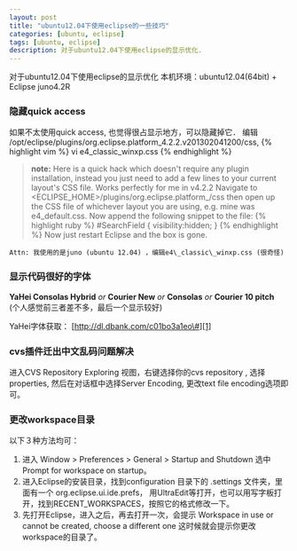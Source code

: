 ```yaml
---
layout: post
title: "ubuntu12.04下使用eclipse的一些技巧"
categories: [ubuntu, eclipse]
tags: [ubuntu, eclipse]
description: 对于ubuntu12.04下使用eclipse的显示优化.
---
```


对于ubuntu12.04下使用eclipse的显示优化
本机环境：ubuntu12.04(64bit) + Eclipse juno4.2R 

### 隐藏quick access

如果不太使用quick access, 也觉得很占显示地方，可以隐藏掉它．
编辑 /opt/eclipse/plugins/org.eclipse.platform\_4.2.2.v201302041200/css,
{% highlight vim %}
vi e4\_classic\_winxp.css 
{% endhighlight %}


> **note:**
Here is a quick hack which doesn't require any plugin installation, instead you just need to add a few lines to your current layout's CSS file. Works perfectly for me in v4.2.2 
Navigate to \<ECLIPSE\_HOME\>/plugins/org.eclipse.platform\_<VERSION>/css then open up the CSS file of whichever layout you are using, e.g. mine was e4\_default.css. Now append the following snippet to the file:
	{% highlight ruby %}
	#SearchField {
	    visibility:hidden;
	} 
	{% endhighlight %}
Now just restart Eclipse and the box is gone.

`Attn: 我使用的是juno (ubuntu 12.04) ，编辑e4\_classic\_winxp.css (很奇怪)
`

### 显示代码很好的字体

**YaHei Consolas Hybrid** *or* **Courier New**  *or* **Consolas** *or* **Courier 10 pitch**  
(个人感觉前三者差不多，最后一个显示较好)

YaHei字体获取： [http://dl.dbank.com/c01bo3a1eo\#][1]

### cvs插件迁出中文乱码问题解决

进入CVS Repository Exploring 视图，右键选择你的cvs repository , 选择properties, 
然后在对话框中选择Server Encoding, 更改text file encoding选项即可。

### 更改workspace目录

以下３种方法均可：

 1. 进入 Window \> Preferences \> General \> Startup and Shutdown 选中 Prompt
	for workspace on startup。
 2. 进入Eclipse的安装目录，找到configuration 目录下的 .settings 文件夹，里面有一个
	org.eclipse.ui.ide.prefs， 用UltraEdit等打开，也可以用写字板打开，找到RECENT\_WORKSPACES，按照它的格式修改一下。
 3. 先打开Eclipse，进入之后，再去打开一次，会提示 Workspace in use or cannot be created,
	choose a different one 这时候就会提示你更改workspace的目录了。

[1]:	http://dl.dbank.com/c01bo3a1eo#